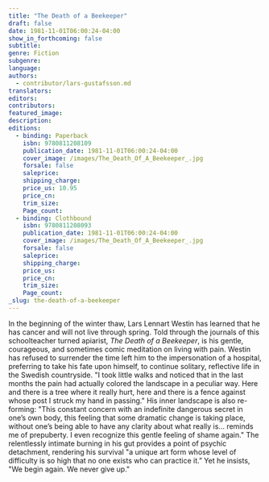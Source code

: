 ```yaml
---
title: "The Death of a Beekeeper"
draft: false
date: 1981-11-01T06:00:24-04:00
show_in_forthcoming: false
subtitle:
genre: Fiction
subgenre:
language:
authors:
  - contributor/lars-gustafsson.md
translators:
editors:
contributors:
featured_image:
description:
editions:
  - binding: Paperback
    isbn: 9780811208109
    publication_date: 1981-11-01T06:00:24-04:00
    cover_image: /images/The_Death_Of_A_Beekeeper_.jpg
    forsale: false
    saleprice:
    shipping_charge:
    price_us: 10.95
    price_cn:
    trim_size:
    Page_count:
  - binding: Clothbound
    isbn: 9780811208093
    publication_date: 1981-11-01T06:00:24-04:00
    cover_image: /images/The_Death_Of_A_Beekeeper_.jpg
    forsale: false
    saleprice:
    shipping_charge:
    price_us:
    price_cn:
    trim_size:
    Page_count:
_slug: the-death-of-a-beekeeper
---
```


In the beginning of the winter thaw, Lars Lennart Westin has learned that he has cancer and will not live through spring. Told through the journals of this schoolteacher turned apiarist, _The Death of a Beekeeper_, is his gentle, courageous, and sometimes comic meditation on living with pain. Westin has refused to surrender the time left him to the impersonation of a hospital, preferring to take his fate upon himself, to continue solitary, reflective life in the Swedish countryside. "I took little walks and noticed that in the last months the pain had actually colored the landscape in a peculiar way. Here and there is a tree where it really hurt, here and there is a fence against whose post I struck my hand in passing." His inner landscape is also re-forming: "This constant concern with an indefinite dangerous secret in one’s own body, this feeling that some dramatic change is taking place, without one’s being able to have any clarity about what really is... reminds me of prepuberty. I even recognize this gentle feeling of shame again." The relentlessly intimate burning in his gut provides a point of psychic detachment, rendering his survival "a unique art form whose level of difficulty is so high that no one exists who can practice it.” Yet he insists, "We begin again. We never give up."

